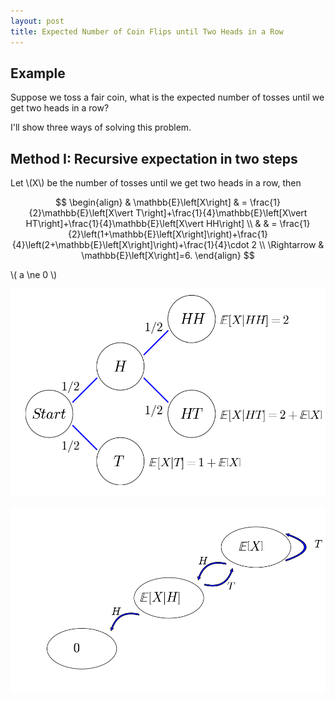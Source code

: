 ```yaml
---
layout: post
title: Expected Number of Coin Flips until Two Heads in a Row
---
```


## Example

Suppose we toss a fair coin, what is the expected number of tosses until we get two heads in a row?

I'll show three ways of solving this problem.

## Method I: Recursive expectation in two steps

Let \\(X\\) be the number of tosses until we get two heads in a row, then 

$$ \begin{align}
& \mathbb{E}\left[X\right] & = \frac{1}{2}\mathbb{E}\left[X\vert T\right]+\frac{1}{4}\mathbb{E}\left[X\vert HT\right]+\frac{1}{4}\mathbb{E}\left[X\vert HH\right] \\
& & = \frac{1}{2}\left(1+\mathbb{E}\left[X\right]\right)+\frac{1}{4}\left(2+\mathbb{E}\left[X\right]\right)+\frac{1}{4}\cdot 2 \\
\Rightarrow & \mathbb{E}\left[X\right]=6.
\end{align} $$

\\( a \ne 0 \\)

![](/images/two_steps_tree.png?raw=true)

![](/images/two_steps_transition.png?raw=true)
